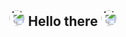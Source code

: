 <h2 style="text-align: center;"><img style="border-radius:20px; width: 25px; height: 25px; transform: rotate(180deg);" src="https://raw.githubusercontent.com/marcos-inja/marcos-inja/main/gifs/hi.gif" alt="hi"> Hello there <img style="border-radius:20px; width: 25px; height: 25px; transform: rotate(180deg);" src="https://raw.githubusercontent.com/marcos-inja/marcos-inja/main/gifs/hi.gif" alt="hi"></h2>

<!--
**AmirhossainJ123/AmirhossainJ123** is a ✨ _special_ ✨ repository because its `README.md` (this file) appears on your GitHub profile.

Here are some ideas to get you started:

- 🔭 I’m currently working on ...
- 🌱 I’m currently learning ...
- 👯 I’m looking to collaborate on ...
- 🤔 I’m looking for help with ...
- 💬 Ask me about ...
- 📫 How to reach me: ...
- 😄 Pronouns: ...
- ⚡ Fun fact: ...
-->
